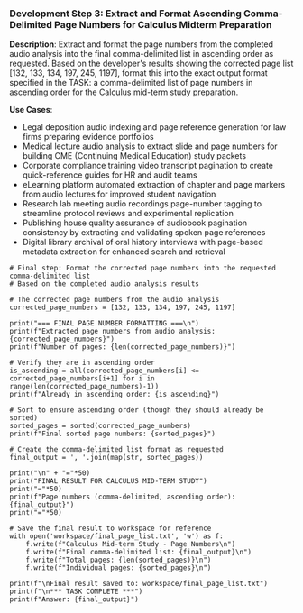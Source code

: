 ### Development Step 3: Extract and Format Ascending Comma-Delimited Page Numbers for Calculus Midterm Preparation

**Description**: Extract and format the page numbers from the completed audio analysis into the final comma-delimited list in ascending order as requested. Based on the developer's results showing the corrected page list [132, 133, 134, 197, 245, 1197], format this into the exact output format specified in the TASK: a comma-delimited list of page numbers in ascending order for the Calculus mid-term study preparation.

**Use Cases**:
- Legal deposition audio indexing and page reference generation for law firms preparing evidence portfolios
- Medical lecture audio analysis to extract slide and page numbers for building CME (Continuing Medical Education) study packets
- Corporate compliance training video transcript pagination to create quick-reference guides for HR and audit teams
- eLearning platform automated extraction of chapter and page markers from audio lectures for improved student navigation
- Research lab meeting audio recordings page-number tagging to streamline protocol reviews and experimental replication
- Publishing house quality assurance of audiobook pagination consistency by extracting and validating spoken page references
- Digital library archival of oral history interviews with page-based metadata extraction for enhanced search and retrieval

```
# Final step: Format the corrected page numbers into the requested comma-delimited list
# Based on the completed audio analysis results

# The corrected page numbers from the audio analysis
corrected_page_numbers = [132, 133, 134, 197, 245, 1197]

print("=== FINAL PAGE NUMBER FORMATTING ===\n")
print(f"Extracted page numbers from audio analysis: {corrected_page_numbers}")
print(f"Number of pages: {len(corrected_page_numbers)}")

# Verify they are in ascending order
is_ascending = all(corrected_page_numbers[i] <= corrected_page_numbers[i+1] for i in range(len(corrected_page_numbers)-1))
print(f"Already in ascending order: {is_ascending}")

# Sort to ensure ascending order (though they should already be sorted)
sorted_pages = sorted(corrected_page_numbers)
print(f"Final sorted page numbers: {sorted_pages}")

# Create the comma-delimited list format as requested
final_output = ', '.join(map(str, sorted_pages))

print("\n" + "="*50)
print("FINAL RESULT FOR CALCULUS MID-TERM STUDY")
print("="*50)
print(f"Page numbers (comma-delimited, ascending order): {final_output}")
print("="*50)

# Save the final result to workspace for reference
with open('workspace/final_page_list.txt', 'w') as f:
    f.write(f"Calculus Mid-term Study - Page Numbers\n")
    f.write(f"Final comma-delimited list: {final_output}\n")
    f.write(f"Total pages: {len(sorted_pages)}\n")
    f.write(f"Individual pages: {sorted_pages}\n")

print(f"\nFinal result saved to: workspace/final_page_list.txt")
print(f"\n*** TASK COMPLETE ***")
print(f"Answer: {final_output}")
```